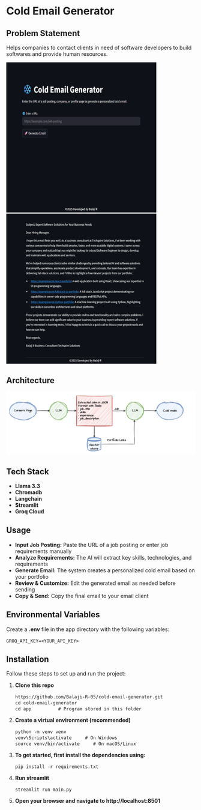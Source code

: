 # Cold Email Generator

## Problem Statement
Helps companies to contact clients in need of software developers to build softwares and provide human resources.

<!-- <div style="display:flex">
<img src="./imgs/demo.png" alt="Demo Pic", width 400px>
<img src="./imgs/email.png" alt="Generated email>
</div> -->

<img src="./imgs/demo.png" alt="App Demo Screenshot" height="400" width="400" style="margin-right: 20px;">
<img src="./imgs/email.png" alt="Generated Cold Email Screenshot" width="400" height="400">

## Architecture
<img src="./imgs/architecture.png" alt="Architecture Diagram">


## Tech Stack
- **Llama 3.3**
- **Chromadb**
- **Langchain**
- **Streamlit**
- **Groq Cloud**

 ## Usage

- **Input Job Posting:** Paste the URL of a job posting or enter job requirements manually
- **Analyze Requirements:** The AI will extract key skills, technologies, and requirements
- **Generate Email:** The system creates a personalized cold email based on your portfolio
- **Review & Customize:** Edit the generated email as needed before sending
- **Copy & Send:** Copy the final email to your email client

## Environmental Variables
Create a **.env** file in the app directory with the following variables:
```
GROQ_API_KEY=<YOUR_API_KEY>
```

## Installation
Follow these steps to set up and run the project:

1. **Clone this repo**
    ```
    https://github.com/Balaji-R-05/cold-email-generator.git
    cd cold-email-generator
    cd app          # Program stored in this folder
    ```
2. **Create a virtual environment (recommended)**
    ```
    python -m venv venv
    venv\Scripts\activate     # On Windows
    source venv/bin/activate     # On macOS/Linux
    ```
3. **To get started, first install the dependencies using:**
    ```
    pip install -r requirements.txt
    ```
4. **Run streamlit**
    ```
    streamlit run main.py
    ```
5. **Open your browser and navigate to http://localhost:8501**
